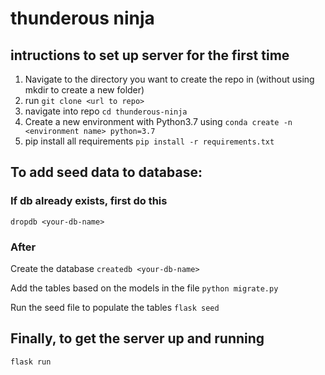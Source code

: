 # thunderous ninja

## intructions to set up server for the first time

1. Navigate to the directory you want to create the repo in (without using mkdir to create a new folder)
2. run `git clone <url to repo>`
3. navigate into repo `cd thunderous-ninja`
4. Create a new environment with Python3.7 using `conda create -n <environment name> python=3.7`
5. pip install all requirements `pip install -r requirements.txt`


## To add seed data to database:

### If db already exists, first do this

`dropdb <your-db-name>`

### After

Create the database `createdb <your-db-name>`

Add the tables based on the models in the file `python migrate.py`

Run the seed file to populate the tables `flask seed`

## Finally, to get the server up and running

`flask run`
